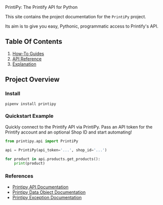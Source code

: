 PrintiPy: The Printify API for Python

This site contains the project documentation for the
`PrintiPy` project.

Its aim is to give you easy, Pythonic, programmatic access to Printify's API.

## Table Of Contents

1. [How-To Guides](how-to-guides.md)
2. [API Reference](reference.md)
3. [Explanation](explanation.md)

## Project Overview

### Install

```shell
pipenv install printipy
```

### Quickstart Example

Quickly connect to the Printify API via PrintiPy. Pass an API token for the Printify account and an optional Shop ID and start automating!

```python
from printipy.api import PrintiPy

api = PrintiPy(api_token='...', shop_id='...')

for product in api.products.get_products():
    print(product)
```

### References

- [Printipy API Documentation](./reference.md)
- [Printipy Data Object Documentation](./data-objects.md)
- [Printipy Exception Documentation](./exceptions.md)
